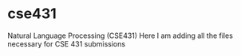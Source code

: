 # cse431
Natural Language Processing (CSE431)
Here I am adding all the files necessary for CSE 431 submissions
